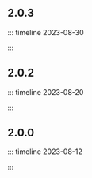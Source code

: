 <script setup lang="ts">
import { ref } from "vue";
import changelogPage from "../../../components/changelog-page/index.vue"; 

const currentMinor = ref<string>('');
</script>

<changelog-page v-model="currentMinor" />

## 2.0.3

::: timeline 2023-08-30

<!--@include: ../../change-log/2.0.3.md-->

:::

## 2.0.2

::: timeline 2023-08-20

<!--@include: ../../change-log/2.0.2.md-->

:::

## 2.0.0

::: timeline 2023-08-12

<!--@include: ../../change-log/2.0.0.md-->

:::
